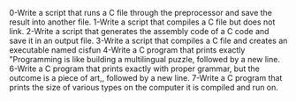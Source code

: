 0-Write a script that runs a C file through the preprocessor and save the result into another file.
1-Write a script that compiles a C file but does not link.
2-Write a script that generates the assembly code of a C code and save it in an output file.
3-Write a script that compiles a C file and creates an executable named cisfun
4-Write a C program that prints exactly "Programming is like building a multilingual puzzle, followed by a new line.
6-Write a C program that prints exactly with proper grammar, but the outcome is a piece of art,, followed by a new line.
7-Write a C program that prints the size of various types on the computer it is compiled and run on.
